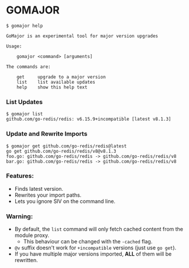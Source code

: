 # GOMAJOR

```
$ gomajor help

GoMajor is an experimental tool for major version upgrades

Usage:

    gomajor <command> [arguments]

The commands are:

    get     upgrade to a major version
    list    list available updates
    help    show this help text
```

### List Updates

```
$ gomajor list
github.com/go-redis/redis: v6.15.9+incompatible [latest v8.1.3]
```

### Update and Rewrite Imports

```
$ gomajor get github.com/go-redis/redis@latest
go get github.com/go-redis/redis/v8@v8.1.3
foo.go: github.com/go-redis/redis -> github.com/go-redis/redis/v8
bar.go: github.com/go-redis/redis -> github.com/go-redis/redis/v8
```

### Features:

* Finds latest version.
* Rewrites your import paths.
* Lets you ignore SIV on the command line.

### Warning:

* By default, the `list` command will only fetch cached content from the module proxy.
    * This behaviour can be changed with the `-cached` flag.
* `@v` suffix doesn't work for `+incompatible` versions (just use `go get`).
* If you have multiple major versions imported, **ALL** of them will be rewritten.